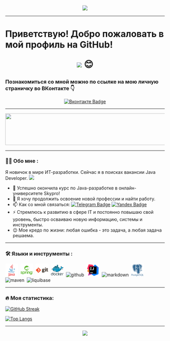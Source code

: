 <img src="https://komarev.com/ghpvc/?username=TKaterinaS&style=plastic&color=blue" alt=""/>

 <p align="center">
  <img src="https://media.giphy.com/media/wO2IwwZhEV8RxcjWxT/giphy.gif" width="150"/>
    </p>
  
---------------------------------------------
  
  #  Приветствую! Добро пожаловать в мой профиль на GitHub!  <p align="center"><img src="https://media.giphy.com/media/hvRJCLFzcasrR4ia7z/giphy.gif" width="30px"/>  :blush:</p>
 ### Познакомиться со мной можно по ссылке на мою личную страничку во ВКонтакте  :point_down:
  
  <p align="center">
  <a href="https://vk.com/id105362000">
    <img src=https://img.shields.io/badge/Вконтакте-blue?logo=vk&logoColor=white&style=plastic alt="Вконтакте Badge"/>
  </a>
  </p>
  
  --------------------------------------------
  
<div id="header" align="center">
  <img src="https://media.giphy.com/media/QpVUMRUJGokfqXyfa1/giphy.gif" width="1000", height ="100"/>
</div>

---------------------------------------
### :woman_technologist: Обо мне :
  <div>
    Я новичок в мире ИТ-разработки. Сейчас я в поисках вакансии Java Developer.  <img src="https://media.giphy.com/media/j0HjChGV0J44KrrlGv/giphy.gif" width="50">
  </div>
  
- 🔭 Успешно окончила курс по Java-разработке в онлайн-университете Skypro!
- 🌱 Я хочу продолжить освоение новой профессии и найти работу.
- 📫 Как со мной связаться: [![Telegram Badge](https://img.shields.io/badge/-Telegram-blue?style=plastic&logo=Telegram&logoColor=white)](https://t.me/T_Katerina_S)
  [![Yandex Badge](https://img.shields.io/badge/-Yandex-yellow?style=plastic&logo=Y&logoColor=white)](mailto:katerina.tokan@yandex.ru)
- ⚡ Стремлюсь к развитию в сфере IT и постоянно повышаю свой уровень, быстро осваиваю новую информацию, системы и инструменты.
- 😉 Мое кредо по жизни: любая ошибка - это задача, а любая задача решаема.
  
---------------
  ### :hammer_and_wrench: Языки и инструменты :
  <div>
  <img src="https://github.com/devicons/devicon/blob/master/icons/java/java-original-wordmark.svg" title="Java" alt="Java" width="40" height="40"/>&nbsp;
  <img src="https://github.com/devicons/devicon/blob/master/icons/spring/spring-original-wordmark.svg" title="Spring" alt="Spring" width="40" height="40"/>&nbsp;
  <img src="https://github.com/devicons/devicon/blob/master/icons/git/git-original-wordmark.svg" title="Git" **alt="Git" width="40" height="40"/>&nbsp;
  <img src="https://github.com/devicons/devicon/blob/master/icons/docker/docker-original-wordmark.svg" title="Docker" alt="Docker" width="40" height="40"/>&nbsp;
  <img src="https://yt3.ggpht.com/ytc/AMLnZu9Pqp04M1jiz2TWQQsCmsPH-btBTKt-191Ah90=s900-c-k-c0x00ffffff-no-rj" title="github" alt="github" width="40" height="40"/>&nbsp;
  <img src="https://github.com/devicons/devicon/blob/master/icons/intellij/intellij-original.svg" title="intellij" alt="intellij" width="40" height="40"/>&nbsp;
  <img src="https://iphone-image.apkpure.com/v2/app/1/5/9/159a1df85e61f6db180dafa5cfd4e5f9.png" title="markdown" alt="markdown" width="40" height="40"/>&nbsp;
  <img src="https://github.com/devicons/devicon/blob/master/icons/postgresql/postgresql-plain-wordmark.svg" title="postgresql" alt="postgresql" width="40" height="40"/>&nbsp;
     <img src="https://spin.atomicobject.com/wp-content/uploads/Maven-1200x643.png" title="maven" alt="maven" width="40" height="40"/>&nbsp;
     <img src="https://dataenginer.ru/wp-content/uploads/2022/08/image-14.png" title="liquibase" alt="liquibase" width="40" height="40"/>&nbsp;
    
----------------------------------
### 🔥 Моя статистика:  
[![GitHub Streak](http://github-readme-streak-stats.herokuapp.com?user=TKaterinaS&theme=github-dark-blue&locale=ru&date_format=j%20M%5B%20Y%5D)](https://git.io/streak-stats)
    
[![Top Langs](https://github-readme-stats.vercel.app/api/top-langs/?username=TKaterinaS&layout=compact&theme=github-dark-blue)](https://github.com/anuraghazra/github-readme-stats)
    
------------------------------
    
<div id="header" align="center">
  <img src="https://media.giphy.com/media/iJWXxAr2Za6EtN2Row/giphy.gif" width="90"/>
</div>


